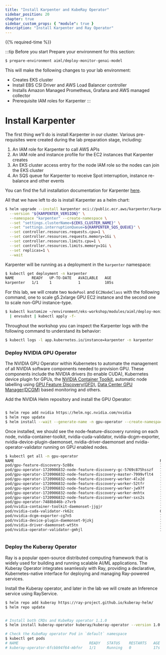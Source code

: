 ```yaml
---
title: "Install Karpenter and KubeRay Operator"
sidebar_position: 20
chapter: true
sidebar_custom_props: { "module": true }
description: "Install Karpenter and Ray Operator"
---
```


{{% required-time %}}

:::tip Before you start
Prepare your environment for this section:

```bash timeout=1800 wait=30
$ prepare-environment aiml/deploy-monitor-genai-model
```

This will make the following changes to your lab environment:

 - Creates EKS cluster 
 - Install EBS CSI Driver and AWS Load Balancer controller
 - Installs Amazon Managed Prometheus, Grafana and AWS managed collector
 - Prerequisite IAM roles for Karpenter 
:::


# Install Karpenter

The first thing we'll do is install Karpenter in our cluster. Various pre-requisites were created during the lab preparation stage, including:

1. An IAM role for Karpenter to call AWS APIs
2. An IAM role and instance profile for the EC2 instances that Karpenter creates
3. An EKS cluster access entry for the node IAM role so the nodes can join the EKS cluster
4. An SQS queue for Karpenter to receive Spot interruption, instance re-balance and other events

You can find the full installation documentation for Karpenter [here](https://karpenter.sh/docs/getting-started/getting-started-with-karpenter/).

All that we have left to do is install Karpenter as a helm chart:

```bash timeout=1800 wait=30
$ helm upgrade --install karpenter oci://public.ecr.aws/karpenter/karpenter \
  --version "${KARPENTER_VERSION}" \
  --namespace "karpenter" --create-namespace \
  --set "settings.clusterName=${EKS_CLUSTER_NAME}" \
  --set "settings.interruptionQueue=${KARPENTER_SQS_QUEUE}" \
  --set controller.resources.requests.cpu=1 \
  --set controller.resources.requests.memory=1Gi \
  --set controller.resources.limits.cpu=1 \
  --set controller.resources.limits.memory=1Gi \
  --set replicas=1 \
  --wait 
```

Karpenter will be running as a deployment in the `karpenter` namespace:

```bash
$ kubectl get deployment -n karpenter
NAME        READY   UP-TO-DATE   AVAILABLE   AGE
karpenter   1/1     1            1           105s
```

For this lab, we will create two `NodePool` and `EC2NodeClass` with the following command, one to scale g5.2xlarge GPU EC2 instance and the second one to scale non-GPU instance-type.

```bash timeout=180
$ kubectl kustomize ~/environment/eks-workshop/modules/aiml/deploy-monitor-genai-model/karpenter \
  | envsubst | kubectl apply -f-
```

Throughout the workshop you can inspect the Karpenter logs with the following command to understand its behavior:

```bash
$ kubectl logs -l app.kubernetes.io/instance=karpenter -n karpenter 
```


### Deploy NVIDIA GPU Operator 

The NVIDIA GPU Operator within Kubernetes to automate the management of all NVIDIA software components needed to provision GPU. These components include the NVIDIA drivers (to enable CUDA), Kubernetes device plugin for GPUs, the [NVIDIA Container Toolkit](https://github.com/NVIDIA/nvidia-container-toolkit), automatic node labelling using [GPU Feature Discovery(GFD)](https://github.com/NVIDIA/gpu-feature-discovery), [Data Center GPU Manager(DCGM)](https://developer.nvidia.com/dcgm) based monitoring and others.


Add the NVIDIA Helm repository and install the GPU Operator:

```bash timeout=300 wait=60

$ helm repo add nvidia https://helm.ngc.nvidia.com/nvidia
$ helm repo update
$ helm install --wait --generate-name -n gpu-operator --create-namespace nvidia/gpu-operator
```

Once installed, we should see the node-feature-discovery running on each node, nvidia-container-toolkit, nvidia-cuda-validator, nvidia-dcgm-exporter, nvidia-device-plugin-daemonset, nvidia-driver-daemonset and nvidia-operator-validator running on GPU enabled nodes. 

```bash timeout=300 wait=60
$ kubectl get all -n gpu-operator
NAME                                                                  READY   STATUS      RESTARTS   AGE
pod/gpu-feature-discovery-5z88x                                       1/1     Running     0          23m
pod/gpu-operator-1720906832-node-feature-discovery-gc-5769c875hsszf   1/1     Running     0          5h59m
pod/gpu-operator-1720906832-node-feature-discovery-master-7999vflt4   1/1     Running     0          5h59m
pod/gpu-operator-1720906832-node-feature-discovery-worker-4lv2d       1/1     Running     0          5h59m
pod/gpu-operator-1720906832-node-feature-discovery-worker-52tfr       1/1     Running     0          27m
pod/gpu-operator-1720906832-node-feature-discovery-worker-jw97f       1/1     Running     0          5h59m
pod/gpu-operator-1720906832-node-feature-discovery-worker-mnhtx       1/1     Running     0          25m
pod/gpu-operator-1720906832-node-feature-discovery-worker-sxs2s       1/1     Running     0          5h59m
pod/gpu-operator-7488b846b-z7vrb                                      1/1     Running     0          5h59m
pod/nvidia-container-toolkit-daemonset-jjgjr                          1/1     Running     0          23m
pod/nvidia-cuda-validator-rk62c                                       0/1     Completed   0          20m
pod/nvidia-dcgm-exporter-cg7n5                                        1/1     Running     0          23m
pod/nvidia-device-plugin-daemonset-9jzkj                              1/1     Running     0          23m
pod/nvidia-driver-daemonset-wt5tn                                     1/1     Running     0          25m
pod/nvidia-operator-validator-gmhjl                                   1/1     Running     0          23m
 
```

### Deploy the Kuberay Operator

Ray is a popular open-source distributed computing framework that is widely used for building and running scalable AI/ML applications. The Kuberay Operator integrates seamlessly with Ray, providing a declarative, Kubernetes-native interface for deploying and managing Ray-powered services.

Install the Kuberay operator, and later in the lab we will create an Inference service using RayService. 

```bash timeout=300 wait=60
$ helm repo add kuberay https://ray-project.github.io/kuberay-helm/
$ helm repo update


# Install both CRDs and KubeRay operator 1.1.0
$ helm install kuberay-operator kuberay/kuberay-operator --version 1.0.0-rc.0  

# Check the KubeRay operator Pod in `default` namespace
$ kubectl get pods
# NAME                                READY   STATUS    RESTARTS   AGE
# kuberay-operator-6fcbb94f64-mbfnr   1/1     Running   0          17s
```

